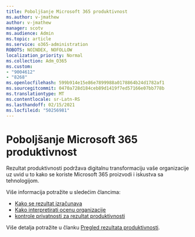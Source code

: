 ```yaml
---
title: Poboljšanje Microsoft 365 produktivnost
ms.author: v-jmathew
author: v-jmathew
manager: scotv
ms.audience: Admin
ms.topic: article
ms.service: o365-administration
ROBOTS: NOINDEX, NOFOLLOW
localization_priority: Normal
ms.collection: Adm_O365
ms.custom:
- "9004612"
- "8268"
ms.openlocfilehash: 599b914e15e86e7899988a0178864b24d1782af1
ms.sourcegitcommit: 0470a728d184ceb89d1419f7ed57166e07bb778b
ms.translationtype: MT
ms.contentlocale: sr-Latn-RS
ms.lasthandoff: 02/15/2021
ms.locfileid: "50256981"
---
```

# <a name="help-improve-microsoft-365-productivity"></a>Poboljšanje Microsoft 365 produktivnost

Rezultat produktivnosti podržava digitalnu transformaciju vaše organizacije uz uvid u to kako se koriste Microsoft 365 proizvodi i iskustva sa tehnologijom.

Više informacija potražite u sledećim člancima:

- [Kako se rezultat izračunava](https://docs.microsoft.com/microsoft-365/admin/productivity/productivity-score)
- [Kako interpretirati ocenu organizacije](https://docs.microsoft.com/microsoft-365/admin/productivity/productivity-score)
- [kontrole privatnosti za rezultat produktivnosti](https://docs.microsoft.com/microsoft-365/admin/productivity/privacy)

Više detalja potražite u članku [Pregled rezultata produktivnosti](https://docs.microsoft.com/microsoft-365/admin/productivity/productivity-score).
